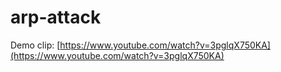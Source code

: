 # arp-attack
Demo clip: [https://www.youtube.com/watch?v=3pglqX750KA](https://www.youtube.com/watch?v=3pglqX750KA)

